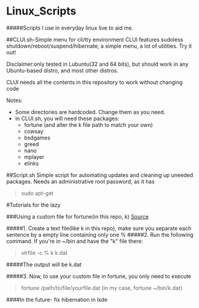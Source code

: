 # Linux_Scripts
#####Scripts I use in everyday linux live to aid me.

##CLUI.sh-Simple menu for cli/tty environment
CLUI features sudoless shutdown/reboot/suspend/hibernate, a simple menu, a lot of utilities. Try it out!

Disclaimer:only tested in Lubuntu(32 and 64 bits), but should work in any Ubuntu-based distro, and most other distros.

CLUI needs all the contents in this repository to work without changing code

Notes:
  * Some directories are hardcoded. Change them as you need.
  * In CLUI.sh, you will need these packages:
      * fortune (and alter the k file path to match your own)
      * cowsay
      * bsdgames
      * greed
      * nano
      * mplayer
      * elinks

##Script.sh
Simple script for automating updates and cleaning up uneeded packages. Needs an administrative root password, as it has
> sudo apt-get


#Tutorials for the lazy

###Using a custom file for fortune(in this repo, k)
[Source](http://ubuntuforums.org/showthread.php?t=1343692&p=8456253#post8456253)

#####1. Create a text file(like k in this repo), make sure you separate each sentence by a empty line containing only one %
#####2. Run the following command. If you're in ~/bin and have the "k" file there:
>strfile -c % k k.dat

#####The output will be k.dat

#####3. Now, to use your custom file in fortune, you only need to execute
>fortune /path/to/file/yourfile.dat (in my case, fortune ~/bin/k.dat)


####In the future- fix hibernation in lxde

